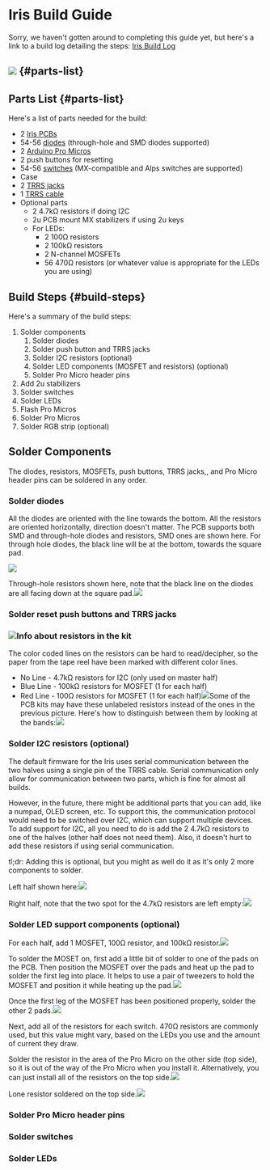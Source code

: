 # Iris Build Guide

Sorry, we haven't gotten around to completing this guide yet, but here's a link to a build log detailing the steps: [Iris Build Log](https://imgur.com/a/iQH2W)

## ![](https://i.imgur.com/uqIwtGy.jpg) {#parts-list}

## Parts List {#parts-list}

Here's a list of parts needed for the build:

* 2 [Iris PCBs](https://keeb.io/products/iris-keyboard-split-ergonomic-keyboard)
* 54-56 [diodes](https://keeb.io/products/1n4148-diodes) \(through-hole and SMD diodes supported\)
* 2 [Arduino Pro Micros](https://keeb.io/products/pro-micro-5v-16mhz-arduino-compatible-atmega32u4)
* 2 push buttons for resetting
* 54-56 [switches](https://keeb.io/products/gateron-switches) \(MX-compatible and Alps switches are supported\)
* Case
* 2 [TRRS jacks](https://keeb.io/products/trrs-jacks-3-5mm-one-pair)
* 1 [TRRS cable](https://keeb.io/products/trrs-cable)
* Optional parts
  * 2 4.7kΩ resistors if doing I2C
  * 2u PCB mount MX stabilizers if using 2u keys
  * For LEDs:
    * 2 100Ω resistors
    * 2 100kΩ resistors
    * 2 N-channel MOSFETs
    * 56 470Ω resistors \(or whatever value is appropriate for the LEDs you are using\)

## Build Steps {#build-steps}

Here's a summary of the build steps:

1. Solder components
   1. Solder diodes
   2. Solder push button and TRRS jacks
   3. Solder I2C resistors \(optional\)
   4. Solder LED components \(MOSFET and resistors\) \(optional\)
   5. Solder Pro Micro header pins
2. Add 2u stabilizers
3. Solder switches
4. Solder LEDs
5. Flash Pro Micros
6. Solder Pro Micros
7. Solder RGB strip \(optional\)

## Solder Components

The diodes, resistors, MOSFETs, push buttons, TRRS jacks,, and Pro Micro header pins can be soldered in any order.

### Solder diodes

All the diodes are oriented with the line towards the bottom. All the resistors are oriented horizontally, direction doesn't matter. The PCB supports both SMD and through-hole diodes and resistors, SMD ones are shown here. For through hole diodes, the black line will be at the bottom, towards the square pad.

![](https://i.imgur.com/PS0GEXA.jpg)

Through-hole resistors shown here, note that the black line on the diodes are all facing down at the square pad.![](https://i.imgur.com/j3do2SU.png)

### Solder reset push buttons and TRRS jacks

### ![](https://i.imgur.com/YqDm7vj.jpg)Info about resistors in the kit

The color coded lines on the resistors can be hard to read/decipher, so the paper from the tape reel have been marked with different color lines.

* No Line - 4.7kΩ resistors for I2C \(only used on master half\)
* Blue Line - 100kΩ resistors for MOSFET \(1 for each half\)
* Red Line - 100Ω resistors for MOSFET \(1 for each half\)![](https://i.imgur.com/zz1rnXv.png)Some of the PCB kits may have these unlabeled resistors instead of the ones in the previous picture. Here's how to distinguish between them by looking at the bands:![](https://i.imgur.com/HmEYzag.png)

### Solder I2C resistors \(optional\)

The default firmware for the Iris uses serial communication between the two halves using a single pin of the TRRS cable. Serial communication only allow for communication between two parts, which is fine for almost all builds.

However, in the future, there might be additional parts that you can add, like a numpad, OLED screen, etc. To support this, the communication protocol would need to be switched over I2C, which can support multiple devices. To add support for I2C, all you need to do is add the 2 4.7kΩ resistors to one of the halves \(other half does not need them\). Also, it doesn't hurt to add these resistors if using serial communication.

tl;dr: Adding this is optional, but you might as well do it as it's only 2 more components to solder.

Left half shown here:![](https://i.imgur.com/CUjnMP3.png)

Right half, note that the two spot for the 4.7kΩ resistors are left empty:![](https://i.imgur.com/MQFqGEo.jpg)

### Solder LED support components \(optional\)

For each half, add 1 MOSFET, 100Ω resistor, and 100kΩ resistor.![](https://i.imgur.com/2rwjJRf.jpg)

To solder the MOSET on, first add a little bit of solder to one of the pads on the PCB. Then position the MOSFET over the pads and heat up the pad to solder the first leg into place. It helps to use a pair of tweezers to hold the MOSFET and position it while heating up the pad.![](https://i.imgur.com/k3cwV69.png)

Once the first leg of the MOSFET has been positioned properly, solder the other 2 pads.![](https://i.imgur.com/FXKesdZ.png)

Next, add all of the resistors for each switch. 470Ω resistors are commonly used, but this value might vary, based on the LEDs you use and the amount of current they draw.

Solder the resistor in the area of the Pro Micro on the other side \(top side\), so it is out of the way of the Pro Micro when you install it. Alternatively, you can just install all of the resistors on the top side.![](https://i.imgur.com/tazkMue.png)

Lone resistor soldered on the top side.![](https://i.imgur.com/DGoQ3U0.png)

### Solder Pro Micro header pins



### Solder switches



### Solder LEDs



